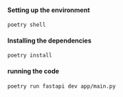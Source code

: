

#### Setting up the environment
```
poetry shell
```

#### Installing the dependencies
```
poetry install  
```

#### running the code 
```
poetry run fastapi dev app/main.py
```

